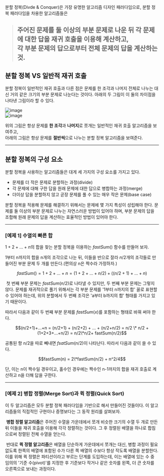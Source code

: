 분할 정복(Divde & Conquer)은 가장 유명한 알고리즘 디자인 패러다임으로, 분할 정복 패러다임을 차용한 알고리즘들은

> 주어진 문제를 둘 이상의 부분 문제로 나운 뒤 각 문제에 대한 답을 재귀 호출을 이용해 계산하고,  
> 각 부분 문제의 답으로부터 전체 문제의 답을 계산하는 것.
> ---

## 분할 정복 VS 일반적 재귀 호출

분할 정복이 일반적인 재귀 호출과 다른 점은 문제를 한 조각과 나머지 전체로 나누는 대신 거의 같은 크기의 부분 문제로 나눈다는 것이다. 아래의 두 그림이 이 둘의 차이점을 나타낸 그림이라 할 수 있다.

![image](https://user-images.githubusercontent.com/42794501/186599189-77952509-d3d2-4ea2-a808-fa27ca300153.png)  
![image](https://user-images.githubusercontent.com/42794501/186599264-5415ab60-651d-4e83-baad-0557eea6867f.png)

위의 그림은 항상 문제를 **한 조각**과 **나머지**로 쪼개는 일반적인 재귀 호출 알고리즘을 보여주고,   
아래의 그림은 항상 문제를 **절반씩**으로 나누는 분할 정복 알고리즘을 보여준다. 

---

## 분할 정복의 구성 요소

분할 정복을 사용하는 알고리즘들은 대게 세 가지의 구성 요소를 가지고 있다. 

-   문제를 더 작은 문제로 분할하는 과정(divide)
-   각 문제에 대해 구한 답을 원래 문제에 대한 답으로 병합하는 과정(merge)
-   더이상 답을 분할하지 않고 곧장 문제를 풀 수 있는 매우 작은 문제(base case)

분할 정복을 적용해 문제를 해결하기 위해서는 문제에 몇 가지 특성이 성립해야 한다. 문제를 둘 이상의 부분 문제로 나누는 자연스러운 방법이 있어야 하며, 부분 문제의 답을 조합해 원래 문제의 답을 계산하는 효율적인 방법이 있어야 한다.

---

### \[예제 1\] 수열의 빠른 합

$1+2+...+n$의 합을 찾는 분할 정복을 이용하는 $fastSum()$ 함수를 만들어 보자. 

1부터 n까지의 합을 n개의 조각으로 나눈 뒤, 이들을 반으로 잘라 $n/2$개의 조각들로 만들어진 부분 문제 두 개를 만든다.(편의상 n은 짝수라 가정하자.)

$$fastSum() = 1+2+...+n = (1+2+...+n/2) + ( (n/2 + 1)+...+n)$$

 첫 번째 부분 문제는 $fastSum(n/2)$로 나타낼 수 있지만, 두 번째 부분 문제는 그렇지 않다. 문제를 재귀적으로 풀기 위해서는 각 부분 문제를 '1부터 n까지의 합' 꼴로 표현할 수 있어야 하는데, 위의 분할에서 두 번째 조각은 'a부터 b까지의 합' 형태를 가지고 있기 때문이다. 

따라서 다음과 같이 두 번째 부분 문제를 $fastSum(x)$를 포함하는 형태로 바꿔 써야 한다. 

$$(n/2+1)+...+n = (n/2+1) + (n/2+2) + ... + (n/2+n/2) = n/2 \* n/2 + (1+2+3+...+n/2) = n/2\*n/2+ fastSum(n/2)$$

공통된 항 n/2을 따로 빼내면 $fsatSum(n/2)$이 나타난다. 따라서 다음과 같이 쓸 수 있다. 

$$fastSum(n) = 2\*fastSum(n/2) + n^2/4$$

단, 이는 n이 짝수일 경우이고, 홀수인 경우에는 짝수인 n-1까지의 합을 재귀 호출로 계산하고 n을 더해 답을 구한다. 

---

### \[예제 2\] 병합 정렬(Merge Sort)과 퀵 정렬(Quick Sort)

이 두 알고리즘은 모두 분할 정복 패러다임을 기반으로 해서 만들어진 것들이다. 이 알고리즘들의 직접적인 구현이나 증명보다는 그 동작 원리를 살펴보자. 

 **병합 정렬 알고리즘**은 주어진 수열을 가운데에서 쪼개 비슷한 크기의 수열 두 개로 만든 뒤 이들을 재귀 호출을 이용해 각각 정렬하는 것이다. 그 후 정렬된 배열을 하나로 합침으로써 정렬된 전체 수열을 얻는다.

  
 반대로 **퀵 정렬 알고리즘**은 배열을 단순하게 가운데에서 쪼개는 대신, 병합 과정이 필요 없도록 한쪽의 배열에 포함된 수가 다른 쪽 배열의 수보다 항상 작도록 배열을 분할한다. 이를 위해 퀵 정렬은 파티션이라고 부르는 단계를 도입하는데, 이는 배열에 있는 수 중 임의의 '기준 수(pivot)'를 지정한 후 기준보다 작거나 같은 숫자를 왼쪽, 더 큰 숫자를 오른쪽으로 보내는 과정이다.
